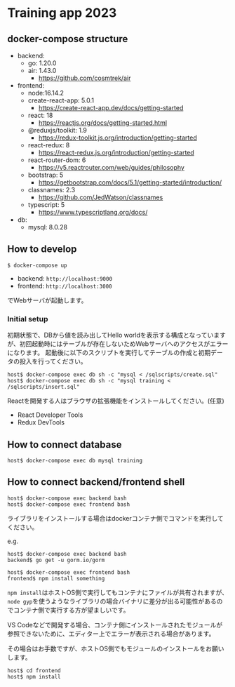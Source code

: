 # Training app 2023
## docker-compose structure

- backend: 
  - go: 1.20.0
  - air: 1.43.0
    - https://github.com/cosmtrek/air
- frontend:
  - node:16.14.2
  - create-react-app: 5.0.1
    - https://create-react-app.dev/docs/getting-started
  - react: 18
    - https://reactjs.org/docs/getting-started.html
  - @reduxjs/toolkit: 1.9
    - https://redux-toolkit.js.org/introduction/getting-started
  - react-redux: 8
    - https://react-redux.js.org/introduction/getting-started
  - react-router-dom: 6
    - https://v5.reactrouter.com/web/guides/philosophy
  - bootstrap: 5
    - https://getbootstrap.com/docs/5.1/getting-started/introduction/
  - classnames: 2.3
    - https://github.com/JedWatson/classnames
  - typescript: 5
    - https://www.typescriptlang.org/docs/
- db: 
  - mysql: 8.0.28

## How to develop

```
$ docker-compose up
```

- backend: `http://localhost:9000`
- frontend: `http://localhost:3000`

でWebサーバが起動します。

### Initial setup

初期状態で、DBから値を読み出してHello worldを表示する構成となっていますが、初回起動時にはテーブルが存在しないためWebサーバへのアクセスがエラーになります。
起動後に以下のスクリプトを実行してテーブルの作成と初期データの投入を行ってください。

```
host$ docker-compose exec db sh -c "mysql < /sqlscripts/create.sql"
host$ docker-compose exec db sh -c "mysql training < /sqlscripts/insert.sql"
```

Reactを開発する人はブラウザの拡張機能をインストールしてください。(任意)

- React Developer Tools
- Redux DevTools

## How to connect database

```
host$ docker-compose exec db mysql training
```

## How to connect backend/frontend shell

```
host$ docker-compose exec backend bash
host$ docker-compose exec frontend bash
```

ライブラリをインストールする場合はdockerコンテナ側でコマンドを実行してください。

e.g.

```
host$ docker-compose exec backend bash
backend$ go get -u gorm.io/gorm
```

```
host$ docker-compose exec frontend bash
frontend$ npm install something
```

`npm install`はホストOS側で実行してもコンテナにファイルが共有されますが、`node gyp`を使うようなライブラリの場合バイナリに差分が出る可能性があるのでコンテナ側で実行する方が望ましいです。

VS Codeなどで開発する場合、コンテナ側にインストールされたモジュールが参照できないために、エディター上でエラーが表示される場合があります。

その場合はお手数ですが、ホストOS側でもモジュールのインストールをお願いします。

```
host$ cd frontend
host$ npm install
```